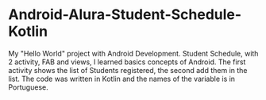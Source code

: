 # Android-Alura-Student-Schedule-Kotlin
My "Hello World" project with Android Development. Student Schedule, with 2 activity, FAB and views, I learned basics concepts of Android. The first activity shows the list of Students registered, the second add them in the list. The code was written in Kotlin and the names of the variable is in Portuguese.

